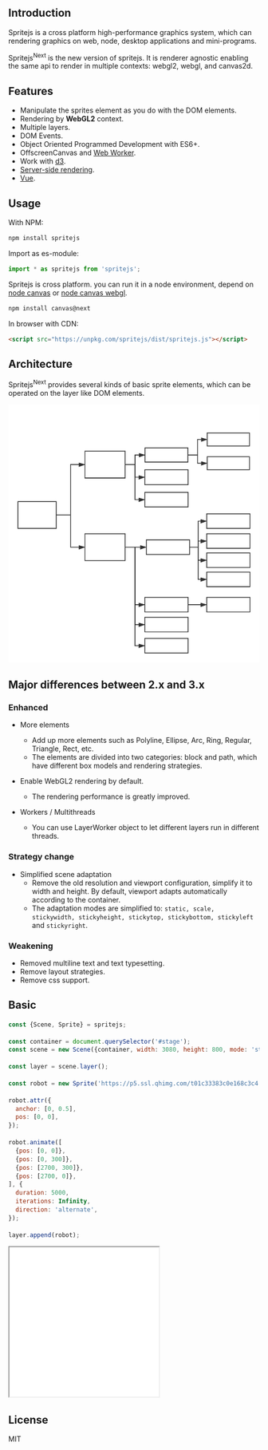 ## Introduction

Spritejs is a cross platform high-performance graphics system, which can rendering graphics on web, node, desktop applications and mini-programs.

Spritejs<sup>Next</sup> is the new version of spritejs. It is renderer agnostic enabling the same api to render in multiple contexts: webgl2, webgl, and canvas2d.

## Features

- Manipulate the sprites element as you do with the DOM elements.
- Rendering by **WebGL2** context.
- Multiple layers.
- DOM Events.
- Object Oriented Programmed Development with ES6+.
- OffscreenCanvas and [Web Worker](/en/guide/worker).
- Work with [d3](https://github.com/d3/d3).
- [Server-side rendering](/en/guide/platforms).
- [Vue](http://vue.spritejs.org).

## Usage

With NPM:

```bash
npm install spritejs
```

Import as es-module:

```js
import * as spritejs from 'spritejs';
```

Spritejs is cross platform. you can run it in a node environment, depend on [node canvas](https://github.com/automatic/node-canvas) or [node canvas webgl](https://github.com/akira-cn/node-canvas-webgl).

```bash
npm install canvas@next
```

In browser with CDN:

```html
<script src="https://unpkg.com/spritejs/dist/spritejs.js"></script>
```

## Architecture

Spritejs<sup>Next</sup> provides several kinds of basic sprite elements, which can be operated on the layer like DOM elements.


![架构图](../assets/image/sprites.svg)

## Major differences between 2.x and 3.x

### Enhanced

- More elements
  - Add up more elements such as Polyline, Ellipse, Arc, Ring, Regular, Triangle, Rect, etc.
  - The elements are divided into two categories: block and path, which have different box models and rendering strategies.

- Enable WebGL2 rendering by default.
  - The rendering performance is greatly improved.

- Workers / Multithreads
  - You can use LayerWorker object to let different layers run in different threads.

### Strategy change

- Simplified scene adaptation
  - Remove the old resolution and viewport configuration, simplify it to width and height. By default, viewport adapts automatically according to the container.
  - The adaptation modes are simplified to: `static, scale, stickywidth, stickyheight, stickytop, stickybottom, stickyleft` and `stickyright`.

### Weakening

- Removed multiline text and text typesetting.
- Remove layout strategies.
- Remove css support.

## Basic

```js
const {Scene, Sprite} = spritejs;

const container = document.querySelector('#stage');
const scene = new Scene({container, width: 3080, height: 800, mode: 'stickyTop'});

const layer = scene.layer();

const robot = new Sprite('https://p5.ssl.qhimg.com/t01c33383c0e168c3c4.png');

robot.attr({
  anchor: [0, 0.5],
  pos: [0, 0],
});

robot.animate([
  {pos: [0, 0]},
  {pos: [0, 300]},
  {pos: [2700, 300]},
  {pos: [2700, 0]},
], {
  duration: 5000,
  iterations: Infinity,
  direction: 'alternate',
});

layer.append(robot);
```

<iframe src="/demo/#/doc/basic" height="300"></iframe>

## License

MIT